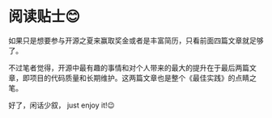 # 阅读贴士😊

如果只是想要参与开源之夏来赢取奖金或者是丰富简历，只看前面四篇文章就足够了。

不过笔者觉得，开源中最有趣的事情和对个人带来的最大的提升在于最后两篇文章，即项目的代码质量和长期维护。这两篇文章也是整个《最佳实践》的点睛之笔。

好了，闲话少叙， just enjoy it!😉